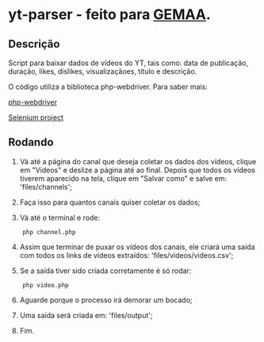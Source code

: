 # yt-parser - feito para [GEMAA](http://gemaa.iesp.uerj.br/).

## Descrição
Script para baixar dados de vídeos do YT, tais como: data de publicação, duração, likes, dislikes, visualizaçãoes, título e descrição.

O código utiliza a biblioteca php-webdriver. Para saber mais: 

[php-webdriver](https://github.com/facebook/php-webdriver)

[Selenium project](https://github.com/SeleniumHQ/selenium/)

## Rodando

1) Vá até a página do canal que deseja coletar os dados dos vídeos, clique em "Vídeos" e deslize a página até ao final. Depois que todos os vídeos tiverem aparecido na tela, clique em "Salvar como" e salve em: 'files/channels';

2) Faça isso para quantos canais quiser coletar os dados;

3) Vá até o terminal e rode:

```
    php channel.php
```

4) Assim que terminar de puxar os vídeos dos canais, ele criará uma saída com todos os links de vídeos extraídos: 'files/videos/videos.csv';

5) Se a saída tiver sido criada corretamente é só rodar:

```
    php video.php
```

6) Aguarde porque o processo irá demorar um bocado;

7) Uma saída será criada em: 'files/output';

8) Fim.

